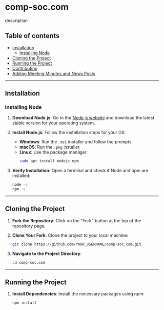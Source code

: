 # comp-soc.com

description

## Table of contents

- [Installation](#installation)
    - [Installing Node](#installing-node)
- [Cloning the Project](#cloning-the-project)
- [Running the Project](#running-the-project)
- [Contributing](#contributing)
- [Adding Meeting Minutes and News Posts](#adding-meeting-minutes-and-news-posts)

---

## Installation

### Installing Node

1. **Download Node.js**: Go to the [Node.js website](https://nodejs.org/) and download the latest stable version for your operating system.

2. **Install Node.js**: Follow the installation steps for your OS:
   - **Windows**: Run the `.msi` installer and follow the prompts.
   - **macOS**: Run the `.pkg` installer.
   - **Linux**: Use the package manager:
     ```bash
     sudo apt install nodejs npm
     ```

3. **Verify Installation**: Open a terminal and check if Node and npm are installed:
   ```bash
   node -v
   npm -v
   ```
---

## Cloning the Project

1. **Fork the Repository**: Click on the "Fork" button at the top of the repository page.

2. **Clone Your Fork**: Clone the project to your local machine:
   ```bash
   git clone https://github.com/YOUR_USERNAME/comp-soc.com.git

3. **Navigate to the Project Directory**:
   ```bash
   cd comp-soc.com
   ```
---

## Running the Project

1. **Install Dependencies**: Install the necessary packages using npm:
   ```bash
   npm install
   ```
   